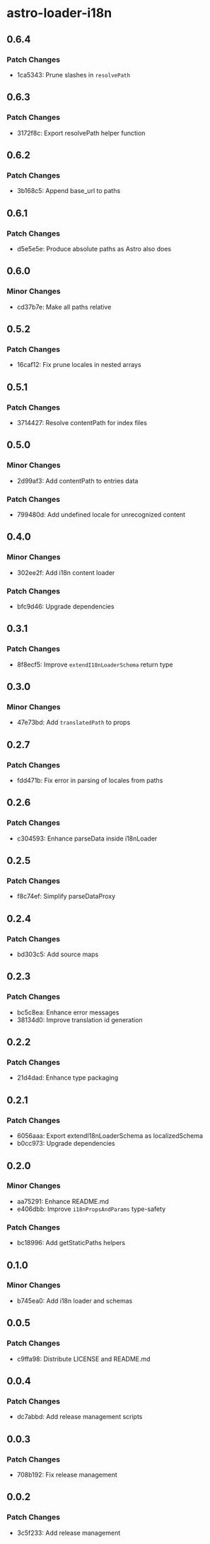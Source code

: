 # astro-loader-i18n

## 0.6.4

### Patch Changes

- 1ca5343: Prune slashes in `resolvePath`

## 0.6.3

### Patch Changes

- 3172f8c: Export resolvePath helper function

## 0.6.2

### Patch Changes

- 3b168c5: Append base_url to paths

## 0.6.1

### Patch Changes

- d5e5e5e: Produce absolute paths as Astro also does

## 0.6.0

### Minor Changes

- cd37b7e: Make all paths relative

## 0.5.2

### Patch Changes

- 16caf12: Fix prune locales in nested arrays

## 0.5.1

### Patch Changes

- 3714427: Resolve contentPath for index files

## 0.5.0

### Minor Changes

- 2d99af3: Add contentPath to entries data

### Patch Changes

- 799480d: Add undefined locale for unrecognized content

## 0.4.0

### Minor Changes

- 302ee2f: Add i18n content loader

### Patch Changes

- bfc9d46: Upgrade dependencies

## 0.3.1

### Patch Changes

- 8f8ecf5: Improve `extendI18nLoaderSchema` return type

## 0.3.0

### Minor Changes

- 47e73bd: Add `translatedPath` to props

## 0.2.7

### Patch Changes

- fdd471b: Fix error in parsing of locales from paths

## 0.2.6

### Patch Changes

- c304593: Enhance parseData inside i18nLoader

## 0.2.5

### Patch Changes

- f8c74ef: Simplify parseDataProxy

## 0.2.4

### Patch Changes

- bd303c5: Add source maps

## 0.2.3

### Patch Changes

- bc5c8ea: Enhance error messages
- 38134d0: Improve translation id generation

## 0.2.2

### Patch Changes

- 21d4dad: Enhance type packaging

## 0.2.1

### Patch Changes

- 6056aaa: Export extendI18nLoaderSchema as localizedSchema
- b0cc973: Upgrade dependencies

## 0.2.0

### Minor Changes

- aa75291: Enhance README.md
- e406dbb: Improve `i18nPropsAndParams` type-safety

### Patch Changes

- bc18996: Add getStaticPaths helpers

## 0.1.0

### Minor Changes

- b745ea0: Add i18n loader and schemas

## 0.0.5

### Patch Changes

- c9ffa98: Distribute LICENSE and README.md

## 0.0.4

### Patch Changes

- dc7abbd: Add release management scripts

## 0.0.3

### Patch Changes

- 708b192: Fix release management

## 0.0.2

### Patch Changes

- 3c5f233: Add release management
